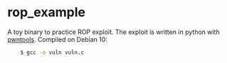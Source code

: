 # rop_example

A toy binary to practice ROP exploit.
The exploit is written in python with [pwntools](http://docs.pwntools.com/en/stable/).
Compiled on Debian 10:
```bash
    $ gcc -o vuln vuln.c
```
